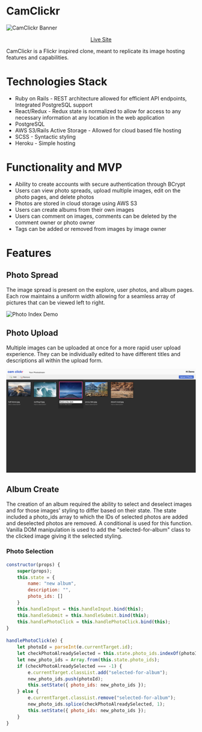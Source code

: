 # CamClickr
![CamClickr Banner](https://github.com/ItaloLujanPedreschi/CamClickr/blob/master/app/assets/images/github-visuals/welcome_page.png)
<div align="center">
  <a href="https://cam-clickr.herokuapp.com/#/" target="_blank">Live Site</a>
</div>

CamClickr is a Flickr inspired clone, meant to replicate its image hosting features and capabilities.

# Technologies Stack

* Ruby on Rails - REST architecture allowed for efficient API endpoints, Integrated PostgreSQL support
* React/Redux - Redux state is normalized to allow for access to any necessary information at any location in the web application
* PostgreSQL
* AWS S3/Rails Active Storage - Allowed for cloud based file hosting
* SCSS - Syntactic styling
* Heroku - Simple hosting

# Functionality and MVP

* Ability to create accounts with secure authentication through BCrypt
* Users can view photo spreads, upload multiple images, edit on the photo pages, and delete photos
* Photos are stored in cloud storage using AWS S3
* Users can create albums from their own images
* Users can comment on images, comments can be deleted by the comment owner or photo owner
* Tags can be added or removed from images by image owner

# Features

## Photo Spread

The image spread is present on the explore, user photos, and album pages. Each row maintains a uniform width allowing for a seamless array of pictures that can be viewed left to right.

![Photo Index Demo](https://github.com/ItaloLujanPedreschi/CamClickr/blob/master/app/assets/images/github-visuals/photo_index_demo.png)

## Photo Upload

Multiple images can be uploaded at once for a more rapid user upload experience. They can be individually edited to have different titles and descriptions all within the upload form.

![Photo Upload](https://github.com/ItaloLujanPedreschi/CamClickr/blob/master/app/assets/images/github-visuals/photo_upload.png)

## Album Create

The creation of an album required the ability to select and deselect images and for those images' styling to differ based on their state. The state included a photo_ids array to which the IDs of selected photos are added and deselected photos are removed. A conditional is used for this function. Vanilla DOM manipulation is used to add the "selected-for-album" class to the clicked image giving it the selected styling.
### Photo Selection
```javascript
constructor(props) {
    super(props);
    this.state = {
        name: "new album",
        description: "",
        photo_ids: []
    }
    this.handleInput = this.handleInput.bind(this);
    this.handleSubmit = this.handleSubmit.bind(this);
    this.handlePhotoClick = this.handlePhotoClick.bind(this);
}

handlePhotoClick(e) {
    let photoId = parseInt(e.currentTarget.id);
    let checkPhotoAlreadySelected = this.state.photo_ids.indexOf(photoId);
    let new_photo_ids = Array.from(this.state.photo_ids);
    if (checkPhotoAlreadySelected === -1) {
        e.currentTarget.classList.add("selected-for-album");
        new_photo_ids.push(photoId);
        this.setState({ photo_ids: new_photo_ids });
    } else {
        e.currentTarget.classList.remove("selected-for-album");
        new_photo_ids.splice(checkPhotoAlreadySelected, 1);
        this.setState({ photo_ids: new_photo_ids });
    }
}
```
